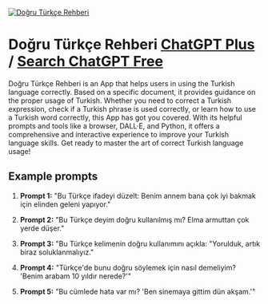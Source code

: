 
[![Doğru Türkçe Rehberi](https://files.oaiusercontent.com/file-gfCG8wpAzOjfjWBpZSzTxhYL?se=2123-10-17T12%3A52%3A06Z&sp=r&sv=2021-08-06&sr=b&rscc=max-age%3D31536000%2C%20immutable&rscd=attachment%3B%20filename%3Df9d60524-3009-4806-ae04-977c29ef7915.png&sig=fvl2krPLhTAaIYmKhtfsR%2BR6fzUsPR9WheTrsfWML3A%3D)](https://chat.openai.com/g/g-SWwFzM1gf-dogru-turkce-rehberi)

# Doğru Türkçe Rehberi [ChatGPT Plus](https://chat.openai.com/g/g-SWwFzM1gf-dogru-turkce-rehberi) / [Search ChatGPT Free](https://gptcall.net/index.html#/?search=Do%C4%9Fru%20T%C3%BCrk%C3%A7e%20Rehberi)

Doğru Türkçe Rehberi is an App that helps users in using the Turkish language correctly. Based on a specific document, it provides guidance on the proper usage of Turkish. Whether you need to correct a Turkish expression, check if a Turkish phrase is used correctly, or learn how to use a Turkish word correctly, this App has got you covered. With its helpful prompts and tools like a browser, DALL·E, and Python, it offers a comprehensive and interactive experience to improve your Turkish language skills. Get ready to master the art of correct Turkish language usage!

## Example prompts

1. **Prompt 1:** "Bu Türkçe ifadeyi düzelt: Benim annem bana çok iyi bakmak için elinden geleni yapıyor."

2. **Prompt 2:** "Bu Türkçe deyim doğru kullanılmış mı? Elma armuttan çok yerde düşer."

3. **Prompt 3:** "Bu Türkçe kelimenin doğru kullanımını açıkla: "Yorulduk, artık biraz soluklanmalıyız."

4. **Prompt 4:** "Türkçe'de bunu doğru söylemek için nasıl demeliyim? 'Benim arabam 10 yıldır nerede?'"

5. **Prompt 5:** "Bu cümlede hata var mı? 'Ben sinemaya gittim dün akşam.'"





